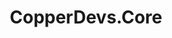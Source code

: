 ---
title: "CopperDevs.Core"
description: "Core library for all of my csharp projects"
hidden: false
link: "https://www.nuget.org/packages/CopperDevs.Core"
source: "https://github.com/copperdevs/CopperDevs.Core/tree/master/CopperDevs.Core"
category: Libraries
randomResult: true
---
